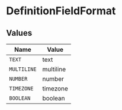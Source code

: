 # DefinitionFieldFormat


## Values

| Name        | Value       |
| ----------- | ----------- |
| `TEXT`      | text        |
| `MULTILINE` | multiline   |
| `NUMBER`    | number      |
| `TIMEZONE`  | timezone    |
| `BOOLEAN`   | boolean     |